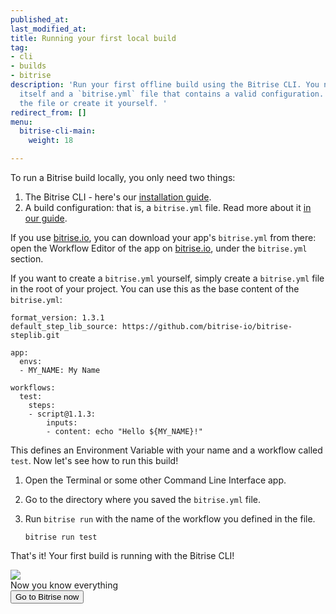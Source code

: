 ```yaml
---
published_at:
last_modified_at:
title: Running your first local build
tag:
- cli
- builds
- bitrise
description: 'Run your first offline build using the Bitrise CLI. You need the CLI
  itself and a `bitrise.yml` file that contains a valid configuration. You can download
  the file or create it yourself. '
redirect_from: []
menu:
  bitrise-cli-main:
    weight: 18

---
```

To run a Bitrise build locally, you only need two things:

1. The Bitrise CLI - here's our [installation guide](/bitrise-cli/installation/).
2. A build configuration: that is, a `bitrise.yml` file. Read more about it [in our guide](https://devcenter.bitrise.io/bitrise-cli/basics-of-bitrise-yml/).

If you use [bitrise.io](https://www.bitrise.io), you can download your app's `bitrise.yml` from there: open the Workflow Editor of the app on [bitrise.io](https://www.bitrise.io), under the `bitrise.yml` section.

If you want to create a `bitrise.yml` yourself, simply create a `bitrise.yml` file in the root of your project. You can use this as the base content of the `bitrise.yml`:

    format_version: 1.3.1
    default_step_lib_source: https://github.com/bitrise-io/bitrise-steplib.git
    
    app:
      envs:
      - MY_NAME: My Name
    
    workflows:
      test:
        steps:
        - script@1.1.3:
            inputs:
            - content: echo "Hello ${MY_NAME}!"

This defines an Environment Variable with your name and a workflow called `test`. Now let's see how to run this build!

1. Open the Terminal or some other Command Line Interface app.
2. Go to the directory where you saved the `bitrise.yml` file.
3. Run `bitrise run` with the name of the workflow you defined in the file.

       bitrise run test

That's it! Your first build is running with the Bitrise CLI!

<div class="banner">
	<img src="/assets/images/banner-bg-888x170.png" style="border: none;">
	<div class="deploy-text">Now you know everything</div>
	<a target="_blank" href="https://app.bitrise.io/dashboard/builds"><button class="button">Go to Bitrise now</button></a>
</div>